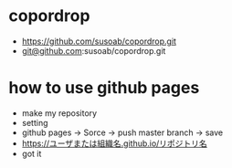 # copordrop
 - https://github.com/susoab/copordrop.git
 - git@github.com:susoab/copordrop.git

# how to use github pages
 - make my repository
 - setting 
 - github pages → Sorce → push master branch →  save
 - https://ユーザまたは組織名.github.io/リポジトリ名
 - got it